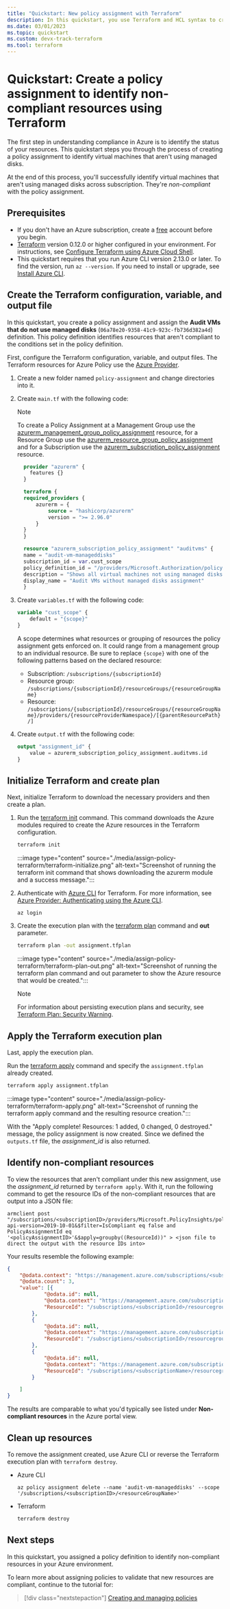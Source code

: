 ```yaml
---
title: "Quickstart: New policy assignment with Terraform"
description: In this quickstart, you use Terraform and HCL syntax to create a policy assignment to identify non-compliant resources.
ms.date: 03/01/2023
ms.topic: quickstart
ms.custom: devx-track-terraform
ms.tool: terraform
---
```

# Quickstart: Create a policy assignment to identify non-compliant resources using Terraform

The first step in understanding compliance in Azure is to identify the status of your resources.
This quickstart steps you through the process of creating a policy assignment to identify virtual
machines that aren't using managed disks.

At the end of this process, you'll successfully identify virtual machines that aren't using managed
disks across subscription. They're _non-compliant_ with the policy assignment.

## Prerequisites

- If you don't have an Azure subscription, create a [free](https://azure.microsoft.com/free/)
  account before you begin.
- [Terraform](https://www.terraform.io/) version 0.12.0 or higher configured in your environment.
  For instructions, see
  [Configure Terraform using Azure Cloud Shell](/azure/developer/terraform/get-started-cloud-shell).
- This quickstart requires that you run Azure CLI version 2.13.0 or later. To find the version, run
  `az --version`. If you need to install or upgrade, see
  [Install Azure CLI](/cli/azure/install-azure-cli).

## Create the Terraform configuration, variable, and output file

In this quickstart, you create a policy assignment and assign the **Audit VMs that do not use
managed disks** (`06a78e20-9358-41c9-923c-fb736d382a4d`) definition. This policy definition
identifies resources that aren't compliant to the conditions set in the policy definition.

First, configure the Terraform configuration, variable, and output files. The Terraform resources
for Azure Policy use the
[Azure Provider](https://www.terraform.io/docs/providers/azurerm/index.html).

1. Create a new folder named `policy-assignment` and change directories into it.

2. Create `main.tf` with the following code:

    > [!NOTE]
    > To create a Policy Assignment at a Management Group use the [azurerm_management_group_policy_assignment](https://registry.terraform.io/providers/hashicorp/azurerm/latest/docs/resources/management_group_policy_assignment) resource, for a Resource Group use the [azurerm_resource_group_policy_assignment](https://registry.terraform.io/providers/hashicorp/azurerm/latest/docs/resources/resource_group_policy_assignment) and for a Subscription use the [azurerm_subscription_policy_assignment](https://registry.terraform.io/providers/hashicorp/azurerm/latest/docs/resources/subscription_policy_assignment) resource.


    ```terraform
      provider "azurerm" {
        features {}
      }

      terraform {
      required_providers {
          azurerm = {
              source = "hashicorp/azurerm"
              version = ">= 2.96.0"
          }
      }
      }

      resource "azurerm_subscription_policy_assignment" "auditvms" {
      name = "audit-vm-manageddisks"
      subscription_id = var.cust_scope
      policy_definition_id = "/providers/Microsoft.Authorization/policyDefinitions/06a78e20-9358-41c9-923c-fb736d382a4d"
      description = "Shows all virtual machines not using managed disks"
      display_name = "Audit VMs without managed disks assignment"
      }
    ```
3. Create `variables.tf` with the following code:

    ```terraform
    variable "cust_scope" {
        default = "{scope}"
    }
    ```

   A scope determines what resources or grouping of resources the policy assignment gets enforced on. It could range from a management group to an individual  resource. Be sure to replace `{scope}` with one of the following patterns based on the declared resource:

   - Subscription: `/subscriptions/{subscriptionId}`
   - Resource group: `/subscriptions/{subscriptionId}/resourceGroups/{resourceGroupName}`
   - Resource: `/subscriptions/{subscriptionId}/resourceGroups/{resourceGroupName}/providers/{resourceProviderNamespace}/[{parentResourcePath}/]`

4. Create `output.tf` with the following code:

    ```terraform
    output "assignment_id" {
        value = azurerm_subscription_policy_assignment.auditvms.id
    }
    ```

## Initialize Terraform and create plan

Next, initialize Terraform to download the necessary providers and then create a plan.

1. Run the [terraform init](https://www.terraform.io/docs/commands/init.html) command. This command
   downloads the Azure modules required to create the Azure resources in the Terraform
   configuration.

   ```bash
   terraform init
   ```

   :::image type="content" source="./media/assign-policy-terraform/terraform-initialize.png" alt-text="Screenshot of running the terraform init command that shows downloading the azurerm module and a success message.":::

1. Authenticate with [Azure CLI](/cli/azure/) for Terraform. For more information, see
   [Azure Provider: Authenticating using the Azure CLI](https://www.terraform.io/docs/providers/azurerm/guides/azure_cli.html).

   ```azurecli
   az login
   ```

1. Create the execution plan with the
   [terraform plan](https://www.terraform.io/docs/commands/plan.html) command and **out** parameter.

   ```bash
   terraform plan -out assignment.tfplan
   ```

   :::image type="content" source="./media/assign-policy-terraform/terraform-plan-out.png" alt-text="Screenshot of running the terraform plan command and out parameter to show the Azure resource that would be created.":::

   > [!NOTE]
   > For information about persisting execution plans and security, see
   > [Terraform Plan: Security Warning](https://www.terraform.io/docs/commands/plan.html#security-warning).

## Apply the Terraform execution plan

Last, apply the execution plan.

Run the [terraform apply](https://www.terraform.io/docs/commands/apply.html) command and specify the
`assignment.tfplan` already created.

```bash
terraform apply assignment.tfplan
```

:::image type="content" source="./media/assign-policy-terraform/terraform-apply.png" alt-text="Screenshot of running the terraform apply command and the resulting resource creation.":::

With the "Apply complete! Resources: 1 added, 0 changed, 0 destroyed." message, the policy
assignment is now created. Since we defined the `outputs.tf` file, the _assignment\_id_ is also
returned.

## Identify non-compliant resources

To view the resources that aren't compliant under this new assignment, use the _assignment\_id_
returned by ```terraform apply```. With it, run the following command to get the resource IDs of the
non-compliant resources that are output into a JSON file:

```console
armclient post "/subscriptions/<subscriptionID>/providers/Microsoft.PolicyInsights/policyStates/latest/queryResults?api-version=2019-10-01&$filter=IsCompliant eq false and PolicyAssignmentId eq '<policyAssignmentID>'&$apply=groupby((ResourceId))" > <json file to direct the output with the resource IDs into>
```

Your results resemble the following example:

```json
{
    "@odata.context": "https://management.azure.com/subscriptions/<subscriptionId>/providers/Microsoft.PolicyInsights/policyStates/$metadata#latest",
    "@odata.count": 3,
    "value": [{
            "@odata.id": null,
            "@odata.context": "https://management.azure.com/subscriptions/<subscriptionId>/providers/Microsoft.PolicyInsights/policyStates/$metadata#latest/$entity",
            "ResourceId": "/subscriptions/<subscriptionId>/resourcegroups/<rgname>/providers/microsoft.compute/virtualmachines/<virtualmachineId>"
        },
        {
            "@odata.id": null,
            "@odata.context": "https://management.azure.com/subscriptions/<subscriptionId>/providers/Microsoft.PolicyInsights/policyStates/$metadata#latest/$entity",
            "ResourceId": "/subscriptions/<subscriptionId>/resourcegroups/<rgname>/providers/microsoft.compute/virtualmachines/<virtualmachine2Id>"
        },
        {
            "@odata.id": null,
            "@odata.context": "https://management.azure.com/subscriptions/<subscriptionId>/providers/Microsoft.PolicyInsights/policyStates/$metadata#latest/$entity",
            "ResourceId": "/subscriptions/<subscriptionName>/resourcegroups/<rgname>/providers/microsoft.compute/virtualmachines/<virtualmachine3ID>"
        }

    ]
}
```

The results are comparable to what you'd typically see listed under **Non-compliant resources** in
the Azure portal view.

## Clean up resources

To remove the assignment created, use Azure CLI or reverse the Terraform execution plan with
`terraform destroy`.

- Azure CLI

  ```azurecli-interactive
  az policy assignment delete --name 'audit-vm-manageddisks' --scope '/subscriptions/<subscriptionID>/<resourceGroupName>'
  ```

- Terraform

  ```bash
  terraform destroy
  ```

## Next steps

In this quickstart, you assigned a policy definition to identify non-compliant resources in your
Azure environment.

To learn more about assigning policies to validate that new resources are compliant, continue to the
tutorial for:

> [!div class="nextstepaction"]
> [Creating and managing policies](./tutorials/create-and-manage.md)
